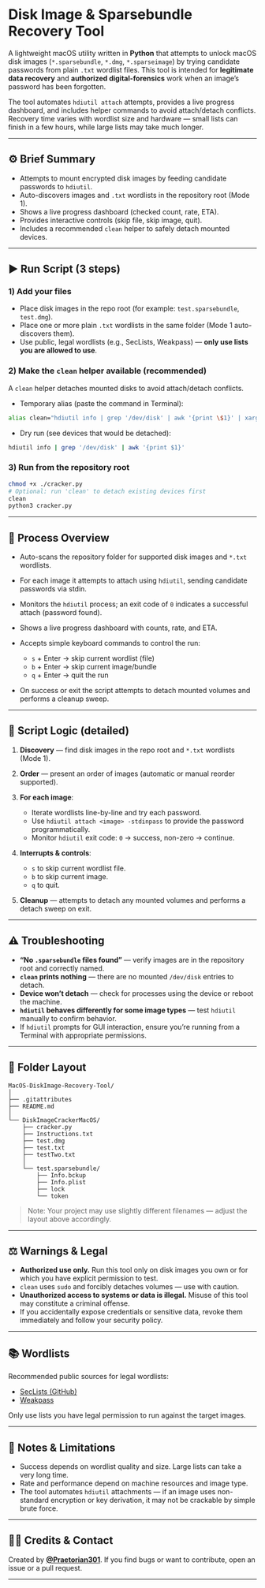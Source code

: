 # Disk Image & Sparsebundle Recovery Tool

A lightweight macOS utility written in **Python** that attempts to unlock macOS disk images (`*.sparsebundle`, `*.dmg`, `*.sparseimage`) by trying candidate passwords from plain `.txt` wordlist files. This tool is intended for **legitimate data recovery** and **authorized digital-forensics** work when an image’s password has been forgotten.

The tool automates `hdiutil attach` attempts, provides a live progress dashboard, and includes helper commands to avoid attach/detach conflicts. Recovery time varies with wordlist size and hardware — small lists can finish in a few hours, while large lists may take much longer.

---

## ⚙️ Brief Summary

* Attempts to mount encrypted disk images by feeding candidate passwords to `hdiutil`.
* Auto-discovers images and `.txt` wordlists in the repository root (Mode 1).
* Shows a live progress dashboard (checked count, rate, ETA).
* Provides interactive controls (skip file, skip image, quit).
* Includes a recommended `clean` helper to safely detach mounted devices.

---

## ▶️ Run Script (3 steps)

### 1) Add your files

* Place disk images in the repo root (for example: `test.sparsebundle`, `test.dmg`).
* Place one or more plain `.txt` wordlists in the same folder (Mode 1 auto-discovers them).
* Use public, legal wordlists (e.g., SecLists, Weakpass) — **only use lists you are allowed to use**.

### 2) Make the `clean` helper available (recommended)

A `clean` helper detaches mounted disks to avoid attach/detach conflicts.

* Temporary alias (paste the command in Terminal):

```bash
alias clean="hdiutil info | grep '/dev/disk' | awk '{print \$1}' | xargs -n1 sudo hdiutil detach -force"
```

* Dry run (see devices that would be detached):

```bash
hdiutil info | grep '/dev/disk' | awk '{print $1}'
```

### 3) Run from the repository root

```bash
chmod +x ./cracker.py
# Optional: run 'clean' to detach existing devices first
clean
python3 cracker.py
```

---

## 🔎 Process Overview

* Auto-scans the repository folder for supported disk images and `*.txt` wordlists.
* For each image it attempts to attach using `hdiutil`, sending candidate passwords via stdin.
* Monitors the `hdiutil` process; an exit code of `0` indicates a successful attach (password found).
* Shows a live progress dashboard with counts, rate, and ETA.
* Accepts simple keyboard commands to control the run:

  * `s` + Enter → skip current wordlist (file)
  * `b` + Enter → skip current image/bundle
  * `q` + Enter → quit the run
* On success or exit the script attempts to detach mounted volumes and performs a cleanup sweep.

---

## 🧠 Script Logic (detailed)

1. **Discovery** — find disk images in the repo root and `*.txt` wordlists (Mode 1).
2. **Order** — present an order of images (automatic or manual reorder supported).
3. **For each image**:

   * Iterate wordlists line-by-line and try each password.
   * Use `hdiutil attach <image> -stdinpass` to provide the password programmatically.
   * Monitor `hdiutil` exit code: `0` → success, non-zero → continue.
4. **Interrupts & controls**:

   * `s` to skip current wordlist file.
   * `b` to skip current image.
   * `q` to quit.
5. **Cleanup** — attempts to detach any mounted volumes and performs a detach sweep on exit.

---

## ⚠️ Troubleshooting

* **“No `.sparsebundle` files found”** — verify images are in the repository root and correctly named.
* **`clean` prints nothing** — there are no mounted `/dev/disk` entries to detach.
* **Device won’t detach** — check for processes using the device or reboot the machine.
* **`hdiutil` behaves differently for some image types** — test `hdiutil` manually to confirm behavior.
* If `hdiutil` prompts for GUI interaction, ensure you’re running from a Terminal with appropriate permissions.

---

## 📂 Folder Layout

```
MacOS-DiskImage-Recovery-Tool/
│
├── .gitattributes
├── README.md
│
└── DiskImageCrackerMacOS/
    ├── cracker.py
    ├── Instructions.txt
    ├── test.dmg
    ├── test.txt
    ├── testTwo.txt
    │
    └── test.sparsebundle/
        ├── Info.bckup
        ├── Info.plist
        ├── lock
        └── token
```

> Note: Your project may use slightly different filenames — adjust the layout above accordingly.

---

## ⚖️ Warnings & Legal

* **Authorized use only.** Run this tool only on disk images you own or for which you have explicit permission to test.
* `clean` uses `sudo` and forcibly detaches volumes — use with caution.
* **Unauthorized access to systems or data is illegal.** Misuse of this tool may constitute a criminal offense.
* If you accidentally expose credentials or sensitive data, revoke them immediately and follow your security policy.

---

## 📚 Wordlists

Recommended public sources for legal wordlists:

* [SecLists (GitHub)](https://github.com/danielmiessler/SecLists)
* [Weakpass](https://weakpass.com)

Only use lists you have legal permission to run against the target images.

---

## 🧾 Notes & Limitations

* Success depends on wordlist quality and size. Large lists can take a very long time.
* Rate and performance depend on machine resources and image type.
* The tool automates `hdiutil` attachments — if an image uses non-standard encryption or key derivation, it may not be crackable by simple brute force.

---

## 👨‍💻 Credits & Contact

Created by **[@Praetorian301](https://github.com/Praetorian301)**.
If you find bugs or want to contribute, open an issue or a pull request.

---
